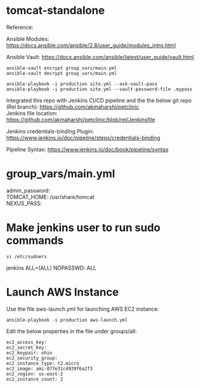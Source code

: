 # tomcat-standalone

Reference:

Ansible Modules:
https://docs.ansible.com/ansible/2.8/user_guide/modules_intro.html

Ansible Vault:
https://docs.ansible.com/ansible/latest/user_guide/vault.html

`ansible-vault encrypt group_vars/main.yml` <br />
`ansible-vault decrypt group_vars/main.yml` <br />

`ansible-playbook -i production site.yml --ask-vault-pass` <br />
`ansible-playbook -i production site.yml --vault-password-file .mypass` <br />

Integrated this repo with Jenkins CI/CD pipeline and the the below git repo (Rel branch):
https://github.com/akmaharshi/petclinic <br />
Jenkins file location: https://github.com/akmaharshi/petclinic/blob/rel/Jenkinsfile

Jenkins credentials-binding Plugin:
https://www.jenkins.io/doc/pipeline/steps/credentials-binding

Pipeline Syntax:
https://www.jenkins.io/doc/book/pipeline/syntax

# group_vars/main.yml
admin_password: <br />
TOMCAT_HOME: /usr/share/tomcat <br />
NEXUS_PASS: <br />

# Make jenkins user to run sudo commands
`vi /etc/sudoers`

jenkins		ALL=(ALL)	NOPASSWD: ALL

# Launch AWS Instance
Use the file aws-launch.yml for launching AWS EC2 instance:

`ansible-playbook -i production aws-launch.yml` <br />

Edit the below properties in the file under groups/all:

`ec2_access_key:` <br />
`ec2_secret_key:` <br />
`ec2_keypair: ohio` <br />
`ec2_security_group:` <br />
`ec2_instance_type: t2.micro` <br />
`ec2_image: ami-077e31c4939f6a2f3` <br />
`ec2_region: us-east-2` <br />
`ec2_instance_count: 2` <br />
